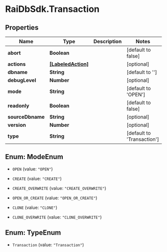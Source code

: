 # RaiDbSdk.Transaction

## Properties

Name | Type | Description | Notes
------------ | ------------- | ------------- | -------------
**abort** | **Boolean** |  | [default to false]
**actions** | [**[LabeledAction]**](LabeledAction.md) |  | [optional] 
**dbname** | **String** |  | [default to &#39;&#39;]
**debugLevel** | **Number** |  | [optional] 
**mode** | **String** |  | [default to &#39;OPEN&#39;]
**readonly** | **Boolean** |  | [default to false]
**sourceDbname** | **String** |  | [optional] 
**version** | **Number** |  | [optional] 
**type** | **String** |  | [default to &#39;Transaction&#39;]



## Enum: ModeEnum


* `OPEN` (value: `"OPEN"`)

* `CREATE` (value: `"CREATE"`)

* `CREATE_OVERWRITE` (value: `"CREATE_OVERWRITE"`)

* `OPEN_OR_CREATE` (value: `"OPEN_OR_CREATE"`)

* `CLONE` (value: `"CLONE"`)

* `CLONE_OVERWRITE` (value: `"CLONE_OVERWRITE"`)





## Enum: TypeEnum


* `Transaction` (value: `"Transaction"`)




